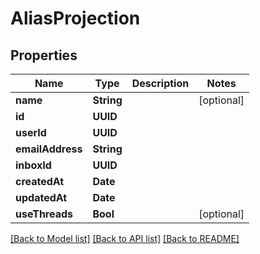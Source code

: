 # AliasProjection

## Properties
Name | Type | Description | Notes
------------ | ------------- | ------------- | -------------
**name** | **String** |  | [optional] 
**id** | **UUID** |  | 
**userId** | **UUID** |  | 
**emailAddress** | **String** |  | 
**inboxId** | **UUID** |  | 
**createdAt** | **Date** |  | 
**updatedAt** | **Date** |  | 
**useThreads** | **Bool** |  | [optional] 

[[Back to Model list]](../README#documentation-for-models) [[Back to API list]](../README#documentation-for-api-endpoints) [[Back to README]](../README)


